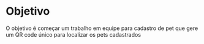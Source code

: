 <h1>Objetivo</h1>

O objetivo é começar um trabalho em equipe para cadastro de pet que gere um QR code único para localizar os pets cadastrados

